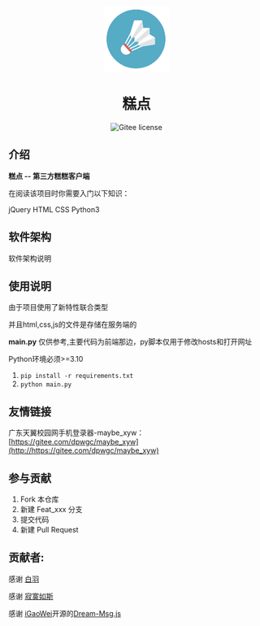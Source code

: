 <p align="center">
    <img src="./main/img/logo.png" width="128" height="128">
</p>
<h1 align="center">糕点</h1>
<p align="center">
    <a href="./LICENSE" style="text-decoration:none" >
        <img src="https://img.shields.io/badge/License-GPL--3.0-lightgrey)" alt="Gitee license"/>
    </a>
</p>

## 介绍

**糕点 -- 第三方糕糕客户端**

在阅读该项目时你需要入门以下知识：

jQuery HTML CSS Python3

## 软件架构
软件架构说明

## 使用说明

由于项目使用了新特性联合类型

并且html,css,js的文件是存储在服务端的

**main.py** 仅供参考,主要代码为前端那边，py脚本仅用于修改hosts和打开网址

Python环境必须>=3.10 

1.  `pip install -r requirements.txt`
2.  `python main.py`

## 友情链接

广东天翼校园网手机登录器-maybe_xyw：[https://gitee.com/dpwgc/maybe_xyw](http://https://gitee.com/dpwgc/maybe_xyw)

## 参与贡献

1.  Fork 本仓库
2.  新建 Feat_xxx 分支
3.  提交代码
4.  新建 Pull Request

## 贡献者:

感谢 <a href="https://gitee.com/baiyu16">白羽 </a>

感谢 <a href="https://gitee.com/huang999">寂寞如斯</a> 

感谢 [iGaoWei](https://github.com/iGaoWei)开源的[Dream-Msg.js](https://github.com/iGaoWei/Dream-Msg)
